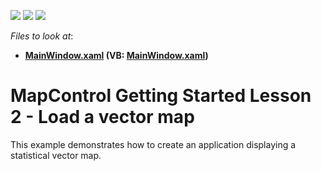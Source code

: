 <!-- default badges list -->
![](https://img.shields.io/endpoint?url=https://codecentral.devexpress.com/api/v1/VersionRange/128571925/22.2.2%2B)
[![](https://img.shields.io/badge/Open_in_DevExpress_Support_Center-FF7200?style=flat-square&logo=DevExpress&logoColor=white)](https://supportcenter.devexpress.com/ticket/details/T190755)
[![](https://img.shields.io/badge/📖_How_to_use_DevExpress_Examples-e9f6fc?style=flat-square)](https://docs.devexpress.com/GeneralInformation/403183)
<!-- default badges end -->
<!-- default file list -->
*Files to look at*:

* **[MainWindow.xaml](./CS/MapControl_Lesson2/MainWindow.xaml) (VB: [MainWindow.xaml](./VB/MapControl_Lesson2/MainWindow.xaml))**
<!-- default file list end -->
# MapControl Getting Started Lesson 2 - Load a vector map


This example demonstrates how to create an application displaying a statistical vector map.

<br/>


